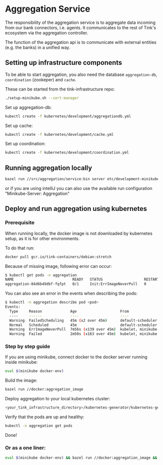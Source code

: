 # Aggregation Service

The responsibility of the aggregation service is to aggregate data 
incoming from our bank connectors, i.e. agents.
It communicates to the rest of Tink's ecosystem via the aggregation 
controller.

The function of the aggregation api is to communicate with external
 entities (e.g. the banks) in a unified way.


## Setting up infrastructure components
To be able to start aggregation, you also need the database `aggregation-db`, `coordination` (zookeper) and `cache`.

These can be started from the tink-infrastructure repo:

```bash
./setup-minikube.sh --cert-manager
```

Set up aggregation-db:
```bash
kubectl create -f kubernetes/development/aggregationdb.yml
```

Set up cache:

```bash
kubectl create -f kubernetes/development/cache.yml
```

Set up coordination:
```bash
kubectl create -f kubernetes/development/coordination.yml
```

## Running aggregation locally 

```bash
bazel run //src/aggregation/service:bin server etc/development-minikube-aggregation-server.yml
```

or if you are using intelliJ you can also use the available run configuration "Minikube-Server: Aggregation"

## Deploy and run aggregation using kubernetes

### Prerequisite
When running locally, the docker image is not downloaded by kubernetes setup, as it is for other environments.

To do that run:
```bash
docker pull gcr.io/tink-containers/debian:stretch
```

Because of missing image, following error can occur:

```bash
$ kubectl get pods -n aggregation
NAME                           READY   STATUS                   RESTARTS   AGE
aggregation-84d6b49dbf-fqfpt   0/1     Init:ErrImageNeverPull   0          6s
```
You can also see an error in the events when describing the pods:

```bash
$ kubectl -n aggregation describe pod <pod>
Events:
  Type     Reason             Age                    From               Message
  ----     ------             ----                   ----               -------
  Warning  FailedScheduling   45m (x2 over 45m)      default-scheduler  0/1 nodes are available: 1 node(s) didn't match pod affinity/anti-affinity, 1 node(s) didn't satisfy existing pods anti-affinity rules.
  Normal   Scheduled          45m                    default-scheduler  Successfully assigned aggregation/<pod> to minikube
  Warning  ErrImageNeverPull  7m56s (x139 over 45m)  kubelet, minikube  Container image "gcr.io/tink-containers/debian:stretch" is not present with pull policy of Never
  Warning  Failed             2m50s (x163 over 45m)  kubelet, minikube  Error: ErrImageNeverPull
```
### Step by step guide

If you are using minikube, connect docker to the docker server running inside minikube:
```bash
eval $(minikube docker-env)
```
Build the image:
```bash
bazel run //docker:aggregation_image
```

Deploy aggregation to your local kubernetes cluster:
```bash
<your_tink_infrastructure_directory>/kubernetes-generator/kubernetes-generator.sh --cluster local --environment development --chart tink-backend-aggregation --repo <tink_backend_aggregation_directory> | kubectl apply -f-
```

Verify that the pods are up and healthy:
```bash
kubectl -n aggregation get pods 
```

Done!


### Or as a one liner:
```bash
eval $(minikube docker-env) && bazel run //docker:aggregation_image && <your_tink_infrastructure_directory>/kubernetes-generator/kubernetes-generator.sh --chart tink-backend-aggregation --cluster local --environment development | kubectl apply -f -
```


